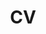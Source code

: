 ---
layout: cv
title: CV
# importance: 5
permalink: /assets/Shramay_Palta_CV.pdf
# redirect_from: resume/
redirect: /assets/Shramay_Palta_CV.pdf
cv_pdf: /assets/Shramay_Palta_CV.pdf
nav: false
---